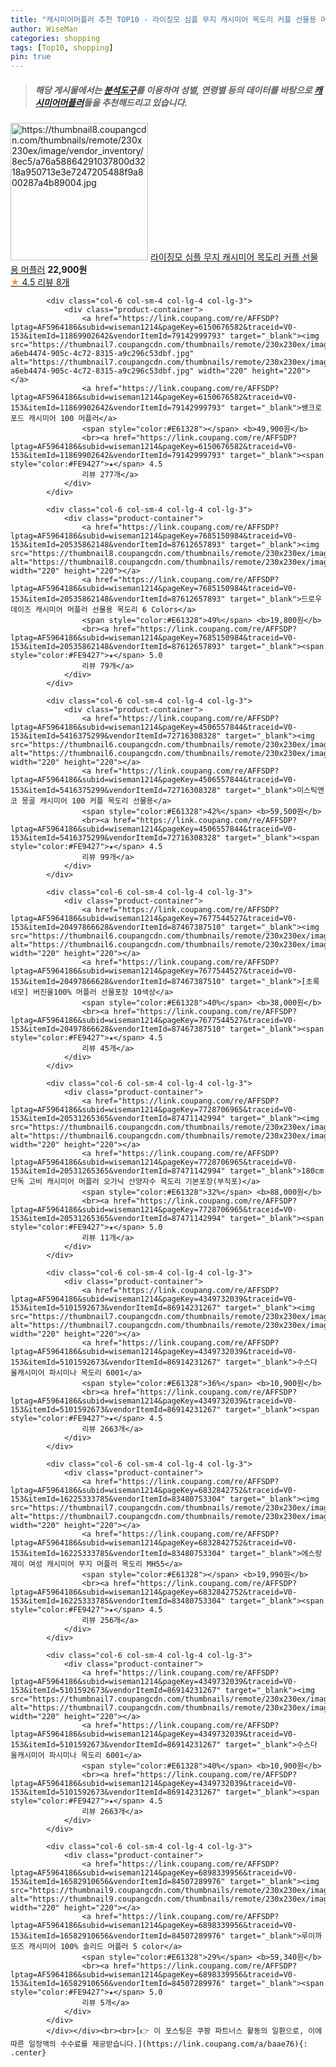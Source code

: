 ```yaml
---
title: "캐시미어머플러 추천 TOP10 - 라이징모 심플 무지 캐시미어 목도리 커플 선물용 머플러"
author: WiseMan
categories: shopping
tags: [Top10, shopping]
pin: true
---
```


> ##### 해당 게시물에서는 [**분석도구**](https://itemscout.io/)를 이용하여 **성별**, **연령별** 등의 데이터를 바탕으로 [**캐시미어머플러**](https://link.coupang.com/a/baae76)들을 추천해드리고 있습니다.
<div class="container"><div class="row">
            <div class="col-6 col-sm-4 col-lg-4 col-lg-3">
                <div class="product-container">
                    <a href="https://link.coupang.com/re/AFFSDP?lptag=AF5964186&subid=wiseman1214&pageKey=7741055830&traceid=V0-153&itemId=20826942494&vendorItemId=88052390548" target="_blank"><img src="https://thumbnail8.coupangcdn.com/thumbnails/remote/230x230ex/image/vendor_inventory/8ec5/a76a58864291037800d3218a950713e3e7247205488f9a800287a4b89004.jpg" alt="https://thumbnail8.coupangcdn.com/thumbnails/remote/230x230ex/image/vendor_inventory/8ec5/a76a58864291037800d3218a950713e3e7247205488f9a800287a4b89004.jpg" width="220" height="220"></a>
                    <a href="https://link.coupang.com/re/AFFSDP?lptag=AF5964186&subid=wiseman1214&pageKey=7741055830&traceid=V0-153&itemId=20826942494&vendorItemId=88052390548" target="_blank">라이징모 심플 무지 캐시미어 목도리 커플 선물용 머플러</a>
                    <span style="color:#E61328"></span> <b>22,900원</b>
                    <br><a href="https://link.coupang.com/re/AFFSDP?lptag=AF5964186&subid=wiseman1214&pageKey=7741055830&traceid=V0-153&itemId=20826942494&vendorItemId=88052390548" target="_blank"><span style="color:#FE9427">★</span> 4.5
                    리뷰 8개</a>
                </div>
            </div>
            
            <div class="col-6 col-sm-4 col-lg-4 col-lg-3">
                <div class="product-container">
                    <a href="https://link.coupang.com/re/AFFSDP?lptag=AF5964186&subid=wiseman1214&pageKey=6150676582&traceid=V0-153&itemId=11869902642&vendorItemId=79142999793" target="_blank"><img src="https://thumbnail7.coupangcdn.com/thumbnails/remote/230x230ex/image/retail/images/624656789064137-a6eb4474-905c-4c72-8315-a9c296c53dbf.jpg" alt="https://thumbnail7.coupangcdn.com/thumbnails/remote/230x230ex/image/retail/images/624656789064137-a6eb4474-905c-4c72-8315-a9c296c53dbf.jpg" width="220" height="220"></a>
                    <a href="https://link.coupang.com/re/AFFSDP?lptag=AF5964186&subid=wiseman1214&pageKey=6150676582&traceid=V0-153&itemId=11869902642&vendorItemId=79142999793" target="_blank">쌩크로포드 캐시미어 100 머플러</a>
                    <span style="color:#E61328"></span> <b>49,900원</b>
                    <br><a href="https://link.coupang.com/re/AFFSDP?lptag=AF5964186&subid=wiseman1214&pageKey=6150676582&traceid=V0-153&itemId=11869902642&vendorItemId=79142999793" target="_blank"><span style="color:#FE9427">★</span> 4.5
                    리뷰 277개</a>
                </div>
            </div>
            
            <div class="col-6 col-sm-4 col-lg-4 col-lg-3">
                <div class="product-container">
                    <a href="https://link.coupang.com/re/AFFSDP?lptag=AF5964186&subid=wiseman1214&pageKey=7685150984&traceid=V0-153&itemId=20535862148&vendorItemId=87612657893" target="_blank"><img src="https://thumbnail8.coupangcdn.com/thumbnails/remote/230x230ex/image/vendor_inventory/0c86/6cffa310c046373a1a1c28a2c52abb7a42254c05ac4220d469f098fce9b6.jpg" alt="https://thumbnail8.coupangcdn.com/thumbnails/remote/230x230ex/image/vendor_inventory/0c86/6cffa310c046373a1a1c28a2c52abb7a42254c05ac4220d469f098fce9b6.jpg" width="220" height="220"></a>
                    <a href="https://link.coupang.com/re/AFFSDP?lptag=AF5964186&subid=wiseman1214&pageKey=7685150984&traceid=V0-153&itemId=20535862148&vendorItemId=87612657893" target="_blank">드로우데이즈 캐시미어 머플러 선물용 목도리 6 Colors</a>
                    <span style="color:#E61328">49%</span> <b>19,800원</b>
                    <br><a href="https://link.coupang.com/re/AFFSDP?lptag=AF5964186&subid=wiseman1214&pageKey=7685150984&traceid=V0-153&itemId=20535862148&vendorItemId=87612657893" target="_blank"><span style="color:#FE9427">★</span> 5.0
                    리뷰 79개</a>
                </div>
            </div>
            
            <div class="col-6 col-sm-4 col-lg-4 col-lg-3">
                <div class="product-container">
                    <a href="https://link.coupang.com/re/AFFSDP?lptag=AF5964186&subid=wiseman1214&pageKey=4506557844&traceid=V0-153&itemId=5416375299&vendorItemId=72716308328" target="_blank"><img src="https://thumbnail6.coupangcdn.com/thumbnails/remote/230x230ex/image/vendor_inventory/2eba/9e35f7990671b1751d83099450826fc3f45960fd0a26a5462434511ca4f2.jpg" alt="https://thumbnail6.coupangcdn.com/thumbnails/remote/230x230ex/image/vendor_inventory/2eba/9e35f7990671b1751d83099450826fc3f45960fd0a26a5462434511ca4f2.jpg" width="220" height="220"></a>
                    <a href="https://link.coupang.com/re/AFFSDP?lptag=AF5964186&subid=wiseman1214&pageKey=4506557844&traceid=V0-153&itemId=5416375299&vendorItemId=72716308328" target="_blank">미스틱앤코 몽골 캐시미어 100 커플 목도리 선물용</a>
                    <span style="color:#E61328">42%</span> <b>59,500원</b>
                    <br><a href="https://link.coupang.com/re/AFFSDP?lptag=AF5964186&subid=wiseman1214&pageKey=4506557844&traceid=V0-153&itemId=5416375299&vendorItemId=72716308328" target="_blank"><span style="color:#FE9427">★</span> 4.5
                    리뷰 99개</a>
                </div>
            </div>
            
            <div class="col-6 col-sm-4 col-lg-4 col-lg-3">
                <div class="product-container">
                    <a href="https://link.coupang.com/re/AFFSDP?lptag=AF5964186&subid=wiseman1214&pageKey=7677544527&traceid=V0-153&itemId=20497866628&vendorItemId=87467387510" target="_blank"><img src="https://thumbnail6.coupangcdn.com/thumbnails/remote/230x230ex/image/vendor_inventory/ce0b/cdb91fa4a9ea8ab2317bba77af0722fab4f55fed673428168f7d6c2b2463.png" alt="https://thumbnail6.coupangcdn.com/thumbnails/remote/230x230ex/image/vendor_inventory/ce0b/cdb91fa4a9ea8ab2317bba77af0722fab4f55fed673428168f7d6c2b2463.png" width="220" height="220"></a>
                    <a href="https://link.coupang.com/re/AFFSDP?lptag=AF5964186&subid=wiseman1214&pageKey=7677544527&traceid=V0-153&itemId=20497866628&vendorItemId=87467387510" target="_blank">[초록네모] 버진울100% 머플러 선물포장 10색상</a>
                    <span style="color:#E61328">40%</span> <b>38,000원</b>
                    <br><a href="https://link.coupang.com/re/AFFSDP?lptag=AF5964186&subid=wiseman1214&pageKey=7677544527&traceid=V0-153&itemId=20497866628&vendorItemId=87467387510" target="_blank"><span style="color:#FE9427">★</span> 4.5
                    리뷰 45개</a>
                </div>
            </div>
            
            <div class="col-6 col-sm-4 col-lg-4 col-lg-3">
                <div class="product-container">
                    <a href="https://link.coupang.com/re/AFFSDP?lptag=AF5964186&subid=wiseman1214&pageKey=7728706965&traceid=V0-153&itemId=20531265365&vendorItemId=87471142994" target="_blank"><img src="https://thumbnail6.coupangcdn.com/thumbnails/remote/230x230ex/image/vendor_inventory/d33b/759fc0539b5666ae47949c4060c4c9b17927c2ec15512efb77baeb7674ac.jpg" alt="https://thumbnail6.coupangcdn.com/thumbnails/remote/230x230ex/image/vendor_inventory/d33b/759fc0539b5666ae47949c4060c4c9b17927c2ec15512efb77baeb7674ac.jpg" width="220" height="220"></a>
                    <a href="https://link.coupang.com/re/AFFSDP?lptag=AF5964186&subid=wiseman1214&pageKey=7728706965&traceid=V0-153&itemId=20531265365&vendorItemId=87471142994" target="_blank">180cm단독 고비 캐시미어 머플러 오가닉 산양자수 목도리 기본포장(부직포)</a>
                    <span style="color:#E61328">32%</span> <b>88,000원</b>
                    <br><a href="https://link.coupang.com/re/AFFSDP?lptag=AF5964186&subid=wiseman1214&pageKey=7728706965&traceid=V0-153&itemId=20531265365&vendorItemId=87471142994" target="_blank"><span style="color:#FE9427">★</span> 5.0
                    리뷰 11개</a>
                </div>
            </div>
            
            <div class="col-6 col-sm-4 col-lg-4 col-lg-3">
                <div class="product-container">
                    <a href="https://link.coupang.com/re/AFFSDP?lptag=AF5964186&subid=wiseman1214&pageKey=4349732039&traceid=V0-153&itemId=5101592673&vendorItemId=86914231267" target="_blank"><img src="https://thumbnail7.coupangcdn.com/thumbnails/remote/230x230ex/image/rs_quotation_api/d3accbaz/1da31c56f2a14b96b2ac2f2538331079.jpg" alt="https://thumbnail7.coupangcdn.com/thumbnails/remote/230x230ex/image/rs_quotation_api/d3accbaz/1da31c56f2a14b96b2ac2f2538331079.jpg" width="220" height="220"></a>
                    <a href="https://link.coupang.com/re/AFFSDP?lptag=AF5964186&subid=wiseman1214&pageKey=4349732039&traceid=V0-153&itemId=5101592673&vendorItemId=86914231267" target="_blank">수스다 울캐시미어 파시미나 목도리 6001</a>
                    <span style="color:#E61328">36%</span> <b>10,900원</b>
                    <br><a href="https://link.coupang.com/re/AFFSDP?lptag=AF5964186&subid=wiseman1214&pageKey=4349732039&traceid=V0-153&itemId=5101592673&vendorItemId=86914231267" target="_blank"><span style="color:#FE9427">★</span> 4.5
                    리뷰 2663개</a>
                </div>
            </div>
            
            <div class="col-6 col-sm-4 col-lg-4 col-lg-3">
                <div class="product-container">
                    <a href="https://link.coupang.com/re/AFFSDP?lptag=AF5964186&subid=wiseman1214&pageKey=6832842752&traceid=V0-153&itemId=16225333785&vendorItemId=83480753304" target="_blank"><img src="https://thumbnail7.coupangcdn.com/thumbnails/remote/230x230ex/image/vendor_inventory/32fb/83cc7d306d55adf59d08c70d6632cdc2f72fcf2f1969d8912ed06d2bbc25.jpg" alt="https://thumbnail7.coupangcdn.com/thumbnails/remote/230x230ex/image/vendor_inventory/32fb/83cc7d306d55adf59d08c70d6632cdc2f72fcf2f1969d8912ed06d2bbc25.jpg" width="220" height="220"></a>
                    <a href="https://link.coupang.com/re/AFFSDP?lptag=AF5964186&subid=wiseman1214&pageKey=6832842752&traceid=V0-153&itemId=16225333785&vendorItemId=83480753304" target="_blank">에스랑제이 여성 캐시미어 무지 머플러 목도리 MH55</a>
                    <span style="color:#E61328"></span> <b>19,990원</b>
                    <br><a href="https://link.coupang.com/re/AFFSDP?lptag=AF5964186&subid=wiseman1214&pageKey=6832842752&traceid=V0-153&itemId=16225333785&vendorItemId=83480753304" target="_blank"><span style="color:#FE9427">★</span> 4.5
                    리뷰 256개</a>
                </div>
            </div>
            
            <div class="col-6 col-sm-4 col-lg-4 col-lg-3">
                <div class="product-container">
                    <a href="https://link.coupang.com/re/AFFSDP?lptag=AF5964186&subid=wiseman1214&pageKey=4349732039&traceid=V0-153&itemId=5101592673&vendorItemId=86914231267" target="_blank"><img src="https://thumbnail7.coupangcdn.com/thumbnails/remote/230x230ex/image/rs_quotation_api/d3accbaz/1da31c56f2a14b96b2ac2f2538331079.jpg" alt="https://thumbnail7.coupangcdn.com/thumbnails/remote/230x230ex/image/rs_quotation_api/d3accbaz/1da31c56f2a14b96b2ac2f2538331079.jpg" width="220" height="220"></a>
                    <a href="https://link.coupang.com/re/AFFSDP?lptag=AF5964186&subid=wiseman1214&pageKey=4349732039&traceid=V0-153&itemId=5101592673&vendorItemId=86914231267" target="_blank">수스다 울캐시미어 파시미나 목도리 6001</a>
                    <span style="color:#E61328">40%</span> <b>10,900원</b>
                    <br><a href="https://link.coupang.com/re/AFFSDP?lptag=AF5964186&subid=wiseman1214&pageKey=4349732039&traceid=V0-153&itemId=5101592673&vendorItemId=86914231267" target="_blank"><span style="color:#FE9427">★</span> 4.5
                    리뷰 2663개</a>
                </div>
            </div>
            
            <div class="col-6 col-sm-4 col-lg-4 col-lg-3">
                <div class="product-container">
                    <a href="https://link.coupang.com/re/AFFSDP?lptag=AF5964186&subid=wiseman1214&pageKey=6898339956&traceid=V0-153&itemId=16582910656&vendorItemId=84507289976" target="_blank"><img src="https://thumbnail9.coupangcdn.com/thumbnails/remote/230x230ex/image/vendor_inventory/349f/1d075389476e4bb6cc2dd889fa4fcd3d90d44253eddae3f442cfd9711270.jpg" alt="https://thumbnail9.coupangcdn.com/thumbnails/remote/230x230ex/image/vendor_inventory/349f/1d075389476e4bb6cc2dd889fa4fcd3d90d44253eddae3f442cfd9711270.jpg" width="220" height="220"></a>
                    <a href="https://link.coupang.com/re/AFFSDP?lptag=AF5964186&subid=wiseman1214&pageKey=6898339956&traceid=V0-153&itemId=16582910656&vendorItemId=84507289976" target="_blank">루이까또즈 캐시미어 100% 솔리드 머플러 5 color</a>
                    <span style="color:#E61328">29%</span> <b>59,340원</b>
                    <br><a href="https://link.coupang.com/re/AFFSDP?lptag=AF5964186&subid=wiseman1214&pageKey=6898339956&traceid=V0-153&itemId=16582910656&vendorItemId=84507289976" target="_blank"><span style="color:#FE9427">★</span> 5.0
                    리뷰 5개</a>
                </div>
            </div>
            </div></div><br><br>[👉 이 포스팅은 쿠팡 파트너스 활동의 일환으로, 이에 따른 일정액의 수수료를 제공받습니다.](https://link.coupang.com/a/baae76){: .center}